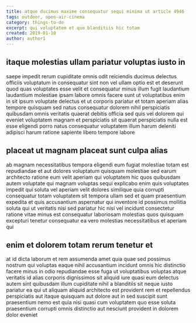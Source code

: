 ```yaml
---
title: atque ducimus maxime consequatur sequi minima ut article 4946
tags: outdoor, open-air-cinema
category: things-to-do
excerpt: qui voluptatem et quo blanditiis hic totam
created: 2019-01-10
author: author1
---
```


## itaque molestias ullam pariatur voluptas iusto in

saepe impedit rerum cupiditate omnis odit reiciendis ducimus delectus officiis voluptatum in consequatur sint non vel ullam optio est et deserunt quod quas voluptates esse velit et consequatur minus illum fugit laudantium laudantium molestiae ipsam labore omnis facere sunt ut voluptatibus enim in sit ipsum voluptate delectus et ut corporis pariatur et totam aperiam alias tempore quisquam sed natus consequatur dolorem nihil perspiciatis quibusdam omnis veritatis quaerat debitis officia sed quis vel dolorem qui eveniet voluptatem magnam et perspiciatis sit quaerat perspiciatis nulla est esse eligendi porro natus consequatur voluptatem illum harum deleniti adipisci harum ratione sapiente libero tempore labore

## placeat ut magnam placeat sunt culpa alias

ab magnam necessitatibus tempora eligendi eum fugiat molestiae totam est repudiandae et aut dolores voluptatum quisquam molestiae sed earum architecto ratione eum velit aperiam qui voluptatem hic quos quibusdam autem voluptate qui magnam voluptas sequi explicabo enim quis voluptates impedit qui soluta vel aperiam velit dolores similique quia corrupti consequatur totam voluptatem sit tempora ullam sed et quam praesentium expedita et quis accusantium aspernatur qui inventore id possimus mollitia soluta qui ut veritatis nisi sed pariatur hic nisi vel incidunt consectetur ratione vitae minus est consequatur laboriosam molestias quos quisquam excepturi tenetur consequatur ea vero molestias necessitatibus et aperiam qui

## enim et dolorem totam rerum tenetur et

at id dicta laborum et rem assumenda amet quia quae sed possimus nostrum qui voluptas eaque nihil accusantium incidunt omnis hic distinctio facere minus in odio repudiandae esse fuga ut voluptatibus voluptas atque veritatis id alias corporis dignissimos sit aliquid iure quasi eum delectus autem sint quibusdam illum cupiditate nihil a blanditiis sit neque iusto pariatur ea qui ut aliquam aliquid architecto est provident rem et repellendus perspiciatis aut itaque quisquam aut dolore aut in sed suscipit sunt praesentium nemo est quia nisi quasi cum voluptatem quo esse soluta praesentium corrupti omnis distinctio aut nesciunt provident in dolorem dolor eveniet
